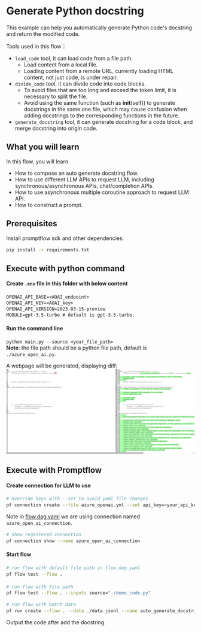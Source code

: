 # Generate Python  docstring
This example can help you automatically generate Python code's docstring and return the modified code.

Tools used in this flow：
- `load_code` tool, it can load code from a file path.
  - Load content from a local file.
  - Loading content from a remote URL, currently loading HTML content, not just code, is under repair.
- `divide_code` tool, it can divide code into code blocks.
  - To avoid files that are too long and exceed the token limit, it is necessary to split the file.
  - Avoid using the same function (such as __init__(self)) to generate docstrings in the same one file, which may cause confusion when adding docstrings to the corresponding functions in the future.
- `generate_docstring` tool, it can generate docstring for a code block, and merge docstring into origin code.

## What you will learn

In this flow, you will learn
- How to compose an auto generate docstring flow.
- How to use different LLM APIs to request LLM, including synchronous/asynchronous APIs, chat/completion APIs.
- How to use asynchronous multiple coroutine approach to request LLM API.
- How to construct a prompt.

## Prerequisites

Install promptflow sdk and other dependencies:
```bash
pip install -r requirements.txt
```

## Execute with python command
#### Create `.env` file in this folder with below content
```
OPENAI_API_BASE=<AOAI_endpoint>
OPENAI_API_KEY=<AOAI_key>
OPENAI_API_VERSION=2023-03-15-preview
MODULE=gpt-3.5-turbo # default is gpt-3.5-turbo.  
```

#### Run the command line
`python main.py --source <your_file_path>`  
**Note**: the file path should be a python file path, default is `./azure_open_ai.py`.

A webpage will be generated, displaying diff:
![result](result.png)


## Execute with Promptflow
#### Create connection for LLM to use
```bash
# Override keys with --set to avoid yaml file changes
pf connection create --file azure_openai.yml --set api_key=<your_api_key> api_base=<your_api_base>
```

Note in [flow.dag.yaml](flow.dag.yaml) we are using connection named `azure_open_ai_connection`.
```bash
# show registered connection 
pf connection show --name azure_open_ai_connection
```

#### Start flow

```bash
# run flow with default file path in flow.dag.yaml
pf flow test --flow . 

# run flow with file path
pf flow test --flow . --inputs source="./demo_code.py"
```

```bash
# run flow with batch data
pf run create --flow . --data ./data.jsonl --name auto_generate_docstring
```
Output the code after add the docstring.


